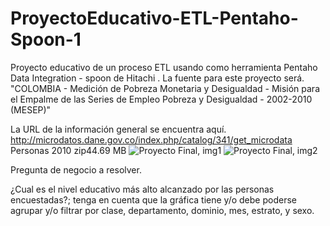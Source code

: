 # ProyectoEducativo-ETL-Pentaho-Spoon-1

Proyecto educativo de un proceso ETL usando como herramienta Pentaho Data Integration - spoon de Hitachi .
La fuente para este proyecto será.
"COLOMBIA - Medición de Pobreza Monetaria y Desigualdad - Misión para el Empalme de las Series de Empleo Pobreza y Desigualdad - 2002-2010 (MESEP)"

La URL de la información general se encuentra aquí.
http://microdatos.dane.gov.co/index.php/catalog/341/get_microdata
Personas 2010   zip44.69 MB
![Proyecto Final, img1](https://github.com/rafaelguillermo/ProyectoEducativo-CalculadoraAndroid/blob/master/Screenshot_15.png)
![Proyecto Final, img2](https://github.com/rafaelguillermo/ProyectoEducativo-CalculadoraAndroid/blob/master/Screenshot_16.png)


Pregunta de negocio a resolver.

¿Cual es el nivel educativo más alto alcanzado por las personas encuestadas?; tenga en cuenta que la gráfica tiene y/o debe poderse agrupar y/o filtrar por clase, departamento, dominio, mes, estrato, y sexo.
